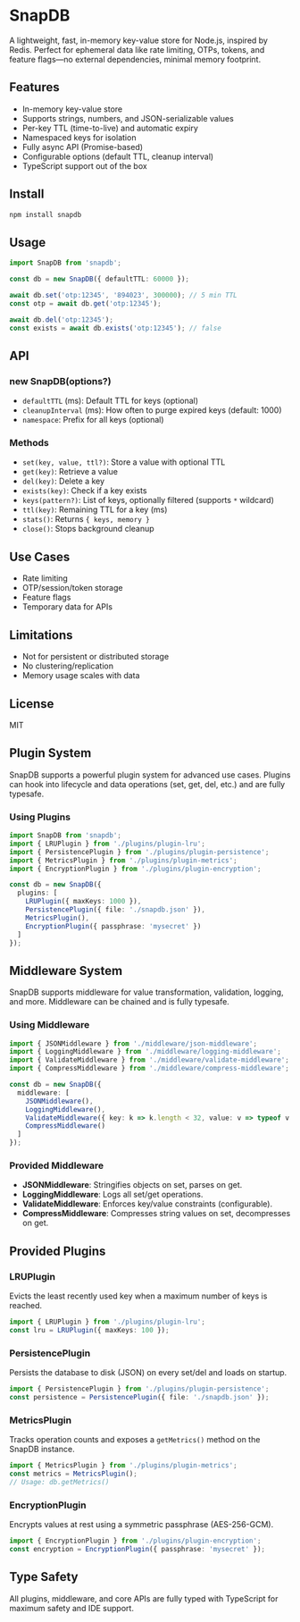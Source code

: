 # SnapDB

A lightweight, fast, in-memory key-value store for Node.js, inspired by Redis. Perfect for ephemeral data like rate limiting, OTPs, tokens, and feature flags—no external dependencies, minimal memory footprint.

## Features
- In-memory key-value store
- Supports strings, numbers, and JSON-serializable values
- Per-key TTL (time-to-live) and automatic expiry
- Namespaced keys for isolation
- Fully async API (Promise-based)
- Configurable options (default TTL, cleanup interval)
- TypeScript support out of the box

## Install
```sh
npm install snapdb
```

## Usage
```ts
import SnapDB from 'snapdb';

const db = new SnapDB({ defaultTTL: 60000 });

await db.set('otp:12345', '894023', 300000); // 5 min TTL
const otp = await db.get('otp:12345');

await db.del('otp:12345');
const exists = await db.exists('otp:12345'); // false
```

## API
### new SnapDB(options?)
- `defaultTTL` (ms): Default TTL for keys (optional)
- `cleanupInterval` (ms): How often to purge expired keys (default: 1000)
- `namespace`: Prefix for all keys (optional)

### Methods
- `set(key, value, ttl?)`: Store a value with optional TTL
- `get(key)`: Retrieve a value
- `del(key)`: Delete a key
- `exists(key)`: Check if a key exists
- `keys(pattern?)`: List of keys, optionally filtered (supports `*` wildcard)
- `ttl(key)`: Remaining TTL for a key (ms)
- `stats()`: Returns `{ keys, memory }`
- `close()`: Stops background cleanup

## Use Cases
- Rate limiting
- OTP/session/token storage
- Feature flags
- Temporary data for APIs

## Limitations
- Not for persistent or distributed storage
- No clustering/replication
- Memory usage scales with data

## License
MIT 

## Plugin System
SnapDB supports a powerful plugin system for advanced use cases. Plugins can hook into lifecycle and data operations (set, get, del, etc.) and are fully typesafe.

### Using Plugins
```ts
import SnapDB from 'snapdb';
import { LRUPlugin } from './plugins/plugin-lru';
import { PersistencePlugin } from './plugins/plugin-persistence';
import { MetricsPlugin } from './plugins/plugin-metrics';
import { EncryptionPlugin } from './plugins/plugin-encryption';

const db = new SnapDB({
  plugins: [
    LRUPlugin({ maxKeys: 1000 }),
    PersistencePlugin({ file: './snapdb.json' }),
    MetricsPlugin(),
    EncryptionPlugin({ passphrase: 'mysecret' })
  ]
});
```

## Middleware System
SnapDB supports middleware for value transformation, validation, logging, and more. Middleware can be chained and is fully typesafe.

### Using Middleware
```ts
import { JSONMiddleware } from './middleware/json-middleware';
import { LoggingMiddleware } from './middleware/logging-middleware';
import { ValidateMiddleware } from './middleware/validate-middleware';
import { CompressMiddleware } from './middleware/compress-middleware';

const db = new SnapDB({
  middleware: [
    JSONMiddleware(),
    LoggingMiddleware(),
    ValidateMiddleware({ key: k => k.length < 32, value: v => typeof v !== 'undefined' }),
    CompressMiddleware()
  ]
});
```

### Provided Middleware
- **JSONMiddleware**: Stringifies objects on set, parses on get.
- **LoggingMiddleware**: Logs all set/get operations.
- **ValidateMiddleware**: Enforces key/value constraints (configurable).
- **CompressMiddleware**: Compresses string values on set, decompresses on get.

## Provided Plugins

### LRUPlugin
Evicts the least recently used key when a maximum number of keys is reached.
```ts
import { LRUPlugin } from './plugins/plugin-lru';
const lru = LRUPlugin({ maxKeys: 100 });
```

### PersistencePlugin
Persists the database to disk (JSON) on every set/del and loads on startup.
```ts
import { PersistencePlugin } from './plugins/plugin-persistence';
const persistence = PersistencePlugin({ file: './snapdb.json' });
```

### MetricsPlugin
Tracks operation counts and exposes a `getMetrics()` method on the SnapDB instance.
```ts
import { MetricsPlugin } from './plugins/plugin-metrics';
const metrics = MetricsPlugin();
// Usage: db.getMetrics()
```

### EncryptionPlugin
Encrypts values at rest using a symmetric passphrase (AES-256-GCM).
```ts
import { EncryptionPlugin } from './plugins/plugin-encryption';
const encryption = EncryptionPlugin({ passphrase: 'mysecret' });
```

## Type Safety
All plugins, middleware, and core APIs are fully typed with TypeScript for maximum safety and IDE support. 